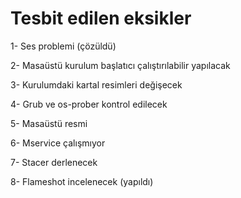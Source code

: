 # Tesbit edilen eksikler

1- Ses problemi (çözüldü)

2- Masaüstü kurulum başlatıcı çalıştırılabilir yapılacak

3- Kurulumdaki kartal resimleri değişecek

4- Grub ve os-prober kontrol edilecek

5- Masaüstü resmi

6- Mservice çalışmıyor

7- Stacer derlenecek 

8- Flameshot incelenecek (yapıldı)
